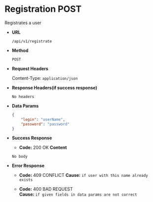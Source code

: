 # Registration POST

Registrates a user

* **URL**

  `/api/v1/registrate`

* **Method**

  `POST`

* **Request Headers**

  Content-Type: `application/json`

* **Response Headers(if success response)**

  `No headers`

* **Data Params**

    ```json
    {
        "login": "userName",
        "password": "password"
    }
    ```

* **Success Response**

  * **Code:** 200 OK
  **Content**

  `No body`

* **Error Response**
  
  * **Code:** 409 CONFLICT
  **Cause:** `if user with this name already exists`

  * **Code:** 400 BAD REQUEST  
  **Cause:** `if given fields in data params are not correct`
